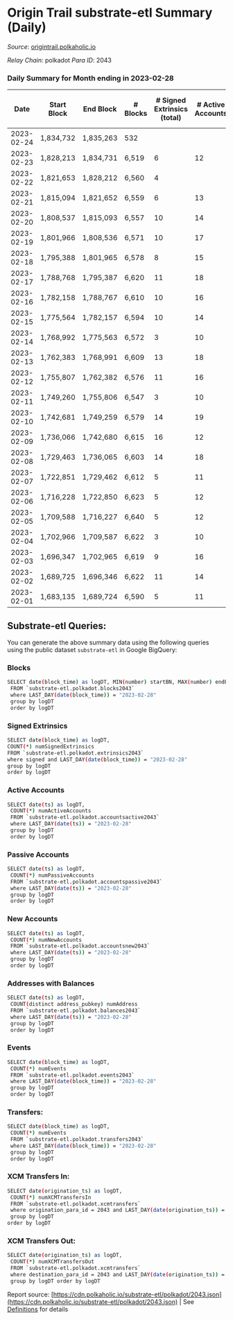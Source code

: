# Origin Trail substrate-etl Summary (Daily)

_Source_: [origintrail.polkaholic.io](https://origintrail.polkaholic.io)

*Relay Chain*: polkadot
*Para ID*: 2043



### Daily Summary for Month ending in 2023-02-28


| Date | Start Block | End Block | # Blocks | # Signed Extrinsics (total) | # Active Accounts | # Passive | # New | # Addresses with Balances | # Events | # Transfers | # XCM Transfers In | # XCM Transfers Out | Issues | 
| ---- | ----------- | --------- | -------- | --------------------------- | ----------------- | --------- | ----- | ------------------------- | -------- | ----------- | ------------------ | ------------------- | ------ |
| 2023-02-24 | 1,834,732 | 1,835,263 | 532 |  |  |  |  |  | 13,819 | 447  |   |   |  |
| 2023-02-23 | 1,828,213 | 1,834,731 | 6,519 | 6 | 12 | 7 | 4 | 3,640 | 163,061 | 5,237  |   |   |  |
| 2023-02-22 | 1,821,653 | 1,828,212 | 6,560 | 4 |  |  |  | 3,636 | 134,865 | 4,573  |   |   |  |
| 2023-02-21 | 1,815,094 | 1,821,652 | 6,559 | 6 | 13 | 7 | 1 | 3,636 | 160,609 | 5,161  |   |   |  |
| 2023-02-20 | 1,808,537 | 1,815,093 | 6,557 | 10 | 14 | 7 |  | 3,635 | 97,298 | 3,527  |   |   |  |
| 2023-02-19 | 1,801,966 | 1,808,536 | 6,571 | 10 | 17 | 3 | 1 | 3,635 | 35,615 | 2,106  |   |   |  |
| 2023-02-18 | 1,795,388 | 1,801,965 | 6,578 | 8 | 15 | 4 | 2 | 3,634 | 33,988 | 1,926  |   |   |  |
| 2023-02-17 | 1,788,768 | 1,795,387 | 6,620 | 11 | 18 | 5 | 1 | 3,632 | 33,187 | 1,906  |   |   |  |
| 2023-02-16 | 1,782,158 | 1,788,767 | 6,610 | 10 | 16 | 4 | 2 | 3,631 | 41,278 | 1,724  |   |   |  |
| 2023-02-15 | 1,775,564 | 1,782,157 | 6,594 | 10 | 14 | 9 | 4 | 3,629 | 122,389 | 3,461  |   |   |  |
| 2023-02-14 | 1,768,992 | 1,775,563 | 6,572 | 3 | 10 | 5 | 2 | 3,625 | 152,959 | 4,209  |   |   |  |
| 2023-02-13 | 1,762,383 | 1,768,991 | 6,609 | 13 | 18 | 5 | 3 | 3,623 | 155,152 | 4,387  |   |   |  |
| 2023-02-12 | 1,755,807 | 1,762,382 | 6,576 | 11 | 16 | 8 | 4 | 3,621 | 110,541 | 2,895  |   |   |  |
| 2023-02-11 | 1,749,260 | 1,755,806 | 6,547 | 3 | 10 | 5 |  | 3,617 | 148,457 | 3,875  |   |   |  |
| 2023-02-10 | 1,742,681 | 1,749,259 | 6,579 | 14 | 19 | 9 | 2 | 3,617 | 153,093 | 4,320  |   |   |  |
| 2023-02-09 | 1,736,066 | 1,742,680 | 6,615 | 16 | 12 | 16 | 2 | 3,615 | 154,778 | 4,051  |   |   |  |
| 2023-02-08 | 1,729,463 | 1,736,065 | 6,603 | 14 | 18 | 5 | 1 | 3,613 | 71,312 | 2,101  |   |   |  |
| 2023-02-07 | 1,722,851 | 1,729,462 | 6,612 | 5 | 11 | 3 |  | 3,613 | 17,837 | 488  |   |   |  |
| 2023-02-06 | 1,716,228 | 1,722,850 | 6,623 | 5 | 12 | 5 | 1 | 3,613 | 17,550 | 492  |   |   |  |
| 2023-02-05 | 1,709,588 | 1,716,227 | 6,640 | 5 | 12 | 5 | 1 | 3,612 | 15,644 | 329  |   |   |  |
| 2023-02-04 | 1,702,966 | 1,709,587 | 6,622 | 3 | 10 | 5 |  | 3,611 | 21,462 | 363  |   |   |  |
| 2023-02-03 | 1,696,347 | 1,702,965 | 6,619 | 9 | 16 | 6 | 3 | 3,611 | 107,763 | 2,443  |   |   |  |
| 2023-02-02 | 1,689,725 | 1,696,346 | 6,622 | 11 | 14 | 8 | 2 | 3,608 | 22,130 | 425  |   |   |  |
| 2023-02-01 | 1,683,135 | 1,689,724 | 6,590 | 5 | 11 | 7 |  | 3,606 | 13,443 | 131  |   |   |  |

## Substrate-etl Queries:
You can generate the above summary data using the following queries using the public dataset `substrate-etl` in Google BigQuery:

### Blocks
```bash
SELECT date(block_time) as logDT, MIN(number) startBN, MAX(number) endBN, COUNT(*) numBlocks 
 FROM `substrate-etl.polkadot.blocks2043`  
 where LAST_DAY(date(block_time)) = "2023-02-28" 
 group by logDT 
 order by logDT
```

### Signed Extrinsics
```bash
SELECT date(block_time) as logDT, 
COUNT(*) numSignedExtrinsics 
FROM `substrate-etl.polkadot.extrinsics2043`  
where signed and LAST_DAY(date(block_time)) = "2023-02-28" 
group by logDT 
order by logDT
```

### Active Accounts
```bash
SELECT date(ts) as logDT, 
 COUNT(*) numActiveAccounts 
 FROM `substrate-etl.polkadot.accountsactive2043` 
 where LAST_DAY(date(ts)) = "2023-02-28" 
 group by logDT 
 order by logDT
```

### Passive Accounts
```bash
SELECT date(ts) as logDT, 
 COUNT(*) numPassiveAccounts 
 FROM `substrate-etl.polkadot.accountspassive2043` 
 where LAST_DAY(date(ts)) = "2023-02-28" 
 group by logDT 
 order by logDT
```

### New Accounts
```bash
SELECT date(ts) as logDT, 
 COUNT(*) numNewAccounts 
 FROM `substrate-etl.polkadot.accountsnew2043` 
 where LAST_DAY(date(ts)) = "2023-02-28" 
 group by logDT
 order by logDT
```

### Addresses with Balances
```bash
SELECT date(ts) as logDT,
 COUNT(distinct address_pubkey) numAddress 
 FROM `substrate-etl.polkadot.balances2043` 
 where LAST_DAY(date(ts)) = "2023-02-28" 
 group by logDT 
 order by logDT
```

### Events
```bash
SELECT date(block_time) as logDT, 
 COUNT(*) numEvents 
 FROM `substrate-etl.polkadot.events2043` 
 where LAST_DAY(date(block_time)) = "2023-02-28" 
 group by logDT 
 order by logDT
```

### Transfers:
```bash
SELECT date(block_time) as logDT, 
 COUNT(*) numEvents 
 FROM `substrate-etl.polkadot.transfers2043` 
 where LAST_DAY(date(block_time)) = "2023-02-28" 
 group by logDT 
 order by logDT
```

### XCM Transfers In:
```bash
SELECT date(origination_ts) as logDT, 
 COUNT(*) numXCMTransfersIn 
 FROM `substrate-etl.polkadot.xcmtransfers` 
 where origination_para_id = 2043 and LAST_DAY(date(origination_ts)) = "2023-02-28" 
 group by logDT 
order by logDT
```

### XCM Transfers Out:
```bash
SELECT date(origination_ts) as logDT, 
 COUNT(*) numXCMTransfersOut 
 FROM `substrate-etl.polkadot.xcmtransfers` 
 where destination_para_id = 2043 and LAST_DAY(date(origination_ts)) = "2023-02-28" 
 group by logDT order by logDT
```


Report source: [https://cdn.polkaholic.io/substrate-etl/polkadot/2043.json](https://cdn.polkaholic.io/substrate-etl/polkadot/2043.json) | See [Definitions](/DEFINITIONS.md) for details
